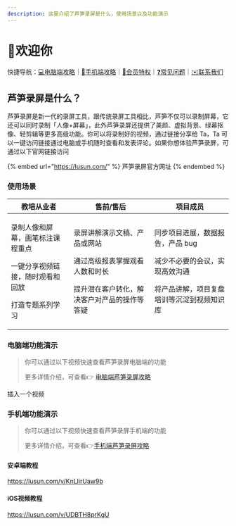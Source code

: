 ```yaml
---
description: 这里介绍了芦笋录屏是什么，使用场景以及功能演示
---
```


# 👏欢迎你

快捷导航：[💻电脑端攻略](basic/pc.md)｜[📱手机端攻略](basic/phone.md)｜[🌟会员特权](broken-reference)｜[❓常见问题](faq.md)｜[✉️联系我们](contact.md)

## 芦笋录屏是什么？

芦笋录屏是新一代的录屏工具，跟传统录屏工具相比，芦笋不仅可以录制屏幕，它还可以同时录制「人像+屏幕」，此外芦笋录屏还提供了美颜、虚拟背景、绿幕抠像、轻剪辑等更多高级功能。你可以将录制好的视频，通过链接分享给 Ta，Ta 可以一键访问链接通过电脑或手机随时查看和发表评论。如果你想体验芦笋录屏，可通过以下官网链接访问

{% embed url="https://lusun.com/" %}
芦笋录屏官方网址
{% endembed %}

### 使用场景

| 教培从业者                                                                       | 售前/售后                                                                                  | 项目成员                                                                                      |
| --------------------------------------------------------------------------- | -------------------------------------------------------------------------------------- | ----------------------------------------------------------------------------------------- |
| <p>录制人像和屏幕，画笔标注课程重点</p><p></p><p>一键分享视频链接，随时观看和回放</p><p></p><p>打造专题系列学习</p> | <p>录屏讲解演示文稿、产品或网站</p><p></p><p>通过高级报表掌握观看人数和时长</p><p></p><p>提升潜在客户转化，解决客户对产品的操作等答疑</p> | <p>同步项目进展，数据报告，产品 bug</p><p></p><p>减少不必要的会议，实现高效沟通</p><p></p><p>将产品讲解，项目复盘培训等沉淀到视频知识库</p> |

### 电脑端功能演示

> 你可以通过以下视频快速查看芦笋录屏电脑端的功能
>
> 更多详情介绍，可查看👉 [电脑端芦笋录屏攻略](basic/pc.md)

插入一个视频



### 手机端功能演示

> 你可以通过以下视频快速查看芦笋录屏手机端的功能
>
> 更多详情介绍，可查看👉[手机端芦笋录屏攻略](basic/phone.md)

#### 安卓端教程

https://lusun.com/v/KnLIirUaw9b

#### &#x20;iOS视频教程 <a href="#f0-9f-91-8dios-e8-a7-86-e9-a2-91-e6-95-99-e7-a8-8b" id="f0-9f-91-8dios-e8-a7-86-e9-a2-91-e6-95-99-e7-a8-8b"></a>

https://lusun.com/v/UDBTH8prKgU &#x20;

